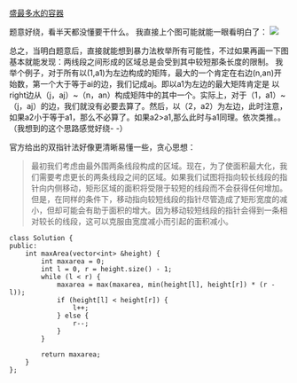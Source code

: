 [盛最多水的容器](https://leetcode-cn.com/problems/container-with-most-water/description/)

题意好绕，看半天都没懂要干什么。
我直接上个图可能就能一眼看明白了：
![](https://images2018.cnblogs.com/blog/653667/201806/653667-20180626213851850-489464208.png)

总之，当明白题意后，直接就能想到暴力法枚举所有可能性，不过如果再画一下图基本就能发现：两线段之间形成的区域总是会受到其中较短那条长度的限制。
我举个例子，对于所有以(1,a1)为左边构成的矩阵，最大的一个肯定在右边(n,an)开始数，第一个大于等于ai的边，我们记成aj。即以a1为左边的最大矩阵肯定是  以right边从（j，aj）~（n，an）构成矩阵中的其中一个。实际上，对于（1，a1）~（j，aj）的边，我们就没有必要去算了。然后，以（2，a2）为左边，此时注意，如果a2小于等于a1，那么不必算了。如果a2>a1,那么此时与a1同理。依次类推。。（我想到的这个思路感觉好绕- -）

官方给出的双指针法好像更清晰易懂一些，贪心思想：
> 最初我们考虑由最外围两条线段构成的区域。现在，为了使面积最大化，我们需要考虑更长的两条线段之间的区域。如果我们试图将指向较长线段的指针向内侧移动，矩形区域的面积将受限于较短的线段而不会获得任何增加。但是，在同样的条件下，移动指向较短线段的指针尽管造成了矩形宽度的减小，但却可能会有助于面积的增大。因为移动较短线段的指针会得到一条相对较长的线段，这可以克服由宽度减小而引起的面积减小。

```
class Solution {
public:
    int maxArea(vector<int> &height) {
        int maxarea = 0;
        int l = 0, r = height.size() - 1;
        while (l < r) {
            maxarea = max(maxarea, min(height[l], height[r]) * (r - l));
            if (height[l] < height[r]) {
                l++;
            } else {
                r--;
            }
        }

        return maxarea;
    }
};
```